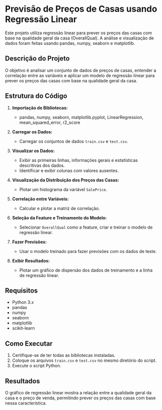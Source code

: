 # Previsão de Preços de Casas usando Regressão Linear

Este projeto utiliza regressão linear para prever os preços das casas com base na qualidade geral da casa (OverallQual). A análise e visualização de dados foram feitas usando pandas, numpy, seaborn e matplotlib.

## Descrição do Projeto

O objetivo é analisar um conjunto de dados de preços de casas, entender a correlação entre as variáveis e aplicar um modelo de regressão linear para prever os preços das casas com base na qualidade geral da casa.

## Estrutura do Código

1. **Importação de Bibliotecas:**
   - pandas, numpy, seaborn, matplotlib.pyplot, LinearRegression, mean_squared_error, r2_score

2. **Carregar os Dados:**
   - Carregar os conjuntos de dados `train.csv` e `test.csv`.

3. **Visualizar os Dados:**
   - Exibir as primeiras linhas, informações gerais e estatísticas descritivas dos dados.
   - Identificar e exibir colunas com valores ausentes.

4. **Visualização da Distribuição dos Preços das Casas:**
   - Plotar um histograma da variável `SalePrice`.

5. **Correlação entre Variáveis:**
   - Calcular e plotar a matriz de correlação.

6. **Seleção da Feature e Treinamento do Modelo:**
   - Selecionar `OverallQual` como a feature, criar e treinar o modelo de regressão linear.

7. **Fazer Previsões:**
   - Usar o modelo treinado para fazer previsões com os dados de teste.

8. **Exibir Resultados:**
   - Plotar um gráfico de dispersão dos dados de treinamento e a linha de regressão linear.

## Requisitos

- Python 3.x
- pandas
- numpy
- seaborn
- matplotlib
- scikit-learn

## Como Executar

1. Certifique-se de ter todas as bibliotecas instaladas.
2. Coloque os arquivos `train.csv` e `test.csv` no mesmo diretório do script.
3. Execute o script Python.

## Resultados

O gráfico de regressão linear mostra a relação entre a qualidade geral da casa e o preço de venda, permitindo prever os preços das casas com base nessa característica.
